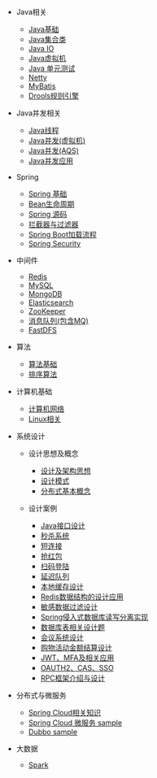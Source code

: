 

* Java相关
  * [Java基础](/src/main/java/com/toc/JAVA_BASE.md)
  * [Java集合类](/src/main/java/com/toc/COLLECTION.md)
  * [Java IO](/src/main/java/com/toc/JAVA_IO.md)
  * [Java虚拟机](/src/main/java/com/toc/JVM.md)
  * [Java 单元测试](/src/main/java/com/toc/UNIT_TEST.md)
  * [Netty](/src/main/java/com/toc/NETTY.md)
  * [MyBatis](/src/main/java/com/toc/MYBATIS.md)
  * [Drools规则引擎](/src/main/java/com/toc/RULE_ENGINE.md)

* Java并发相关
  * [Java线程](/src/main/java/com/toc/THREAD.md)
  * [Java并发(虚拟机)](/src/main/java/com/toc/CONCURRENT.md)
  * [Java并发(AQS)](/src/main/java/com/toc/CONCURRENTTOOL.md)
  * [Java并发应用](/src/main/java/com/toc/CONCURRENT_APPLICATION.md)

* Spring
  * [Spring 基础](/src/main/java/com/toc/SPRING.md)
  * [Bean生命周期](/src/main/java/com/toc/LIFECYCLE.md)
  * [Spring 源码](/src/main/java/com/toc/SOURCECODE.md)
  * [拦截器与过滤器](/src/main/java/com/toc/FILTERANDINTERCEPTOR.md)
  * [Spring Boot加载流程](/src/main/java/com/toc/SPRINGBOOT.md)
  * [Spring Security](/src/main/java/com/toc/SPRING-SECURITY.md)

* 中间件
  * [Redis](/src/main/java/com/toc/REDIS.md)
  * [MySQL](/src/main/java/com/toc/MYSQL.md)
  * [MongoDB](/src/main/java/com/toc/MONGODB.md)
  * [Elasticsearch](/src/main/java/com/toc/ES.md)
  * [ZooKeeper](/src/main/java/com/toc/ZOOKEEPER.md)
  * [消息队列(包含MQ)](/src/main/java/com/toc/MESSAGEQUEUE.md)
  * [FastDFS](/src/main/java/com/toc/FASTDFS.md)

* 算法
  * [算法基础](/src/main/java/com/toc/ALGORITHM.md)
  * [排序算法](/src/main/java/com/toc/SORT_ALGORITHM.md)

* 计算机基础
  * [计算机网络](/src/main/java/com/toc/NETWORK.md)
  * [Linux相关](/src/main/java/com/toc/LINUX.md)

* 系统设计
  * 设计思想及概念
    * [设计及架构思想](/src/main/java/com/toc/SYSTEM-DESIGN.md)
    * [设计模式](/src/main/java/com/toc/CODEDESIGN_BOOK.md)
    * [分布式基本概念](/src/main/java/com/toc/DISTRIBUTED-SYSTEM.md)

  * 设计案例
    * [Java接口设计](/src/main/java/com/toc/INTERFACE_DESIGN.md)
    * [秒杀系统](/src/main/java/com/toc/SECONDS_KILL_DESIGN.md)
    * [短连接](/src/main/java/com/toc/TINYURL.md)
    * [抢红包](/src/main/java/com/toc/SECONDKILL_REDPACKAGE.md)
    * [扫码登陆](/src/main/java/com/toc/SCAN_LOGIN.md)
    * [延迟队列](/src/main/java/com/toc/DELAYQUEUE_DESIGN.md)
    * [本地缓存设计](/src/main/java/com/toc/LOCALCACHE.md)
    * [Redis数据结构的设计应用](/src/main/java/com/toc/REDIS_APPLICATION.md)
    * [敏感数据过滤设计](/src/main/java/com/toc/SENSITIVE_FILTER.md)
    * [Spring侵入式数据库读写分离实现](/src/main/java/com/toc/READ_WRITE_DB.md)
    * [数据库表相关设计题](/src/main/java/com/toc/TABLE_DESIGN.md)
    * [会议系统设计](/src/main/java/com/toc/MEETING_DESIGN.md)
    * [购物活动金额结算设计](/src/main/java/com/toc/SHOPPING_SETTLEMENT.md)
    * [JWT、MFA及相关应用](/src/main/java/com/toc/JWT_APPLICATION.md)
    * [OAUTH2、CAS、SSO](/src/main/java/com/toc/OAUTH2_CAS_SSO.md)
    * [RPC框架介绍与设计](/src/main/java/com/toc/RPC_DESIGN.md)

* 分布式与微服务
  * [Spring Cloud相关知识](/src/main/java/com/toc/SPRING-CLOUD.md)
  * [Spring Cloud 微服务 sample](https://github.com/rbmonster/sanwu-microservice)
  * [Dubbo sample](https://github.com/rbmonster/sanwu-dubbo-demo)

* 大数据
  * [Spark](/src/main/java/com/toc/SPARK.md)